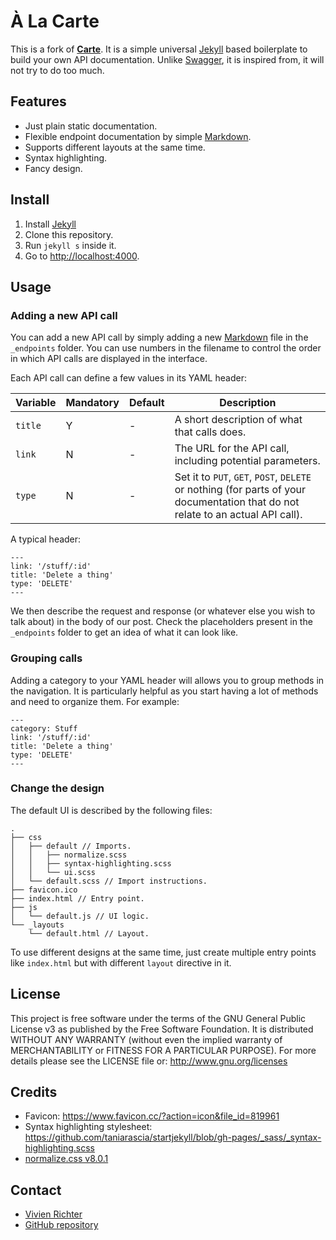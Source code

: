 # À La Carte

This is a fork of [**Carte**](https://github.com/Wiredcraft/carte).
It is a simple universal [Jekyll](https://jekyllrb.com) based boilerplate to build your own API documentation. Unlike [Swagger](https://swagger.io/), it is inspired from, it will not try to do too much.

## Features
 * Just plain static documentation.
 * Flexible endpoint documentation by simple [Markdown](https://guides.github.com/features/mastering-markdown).
 * Supports different layouts at the same time.
 * Syntax highlighting.
 * Fancy design.

## Install
1. Install [Jekyll](https://jekyllrb.com)
2. Clone this repository.
3. Run `jekyll s` inside it.
4. Go to [http://localhost:4000](http://localhost:4000).

## Usage

### Adding a new API call

You can add a new API call by simply adding a new [Markdown](https://guides.github.com/features/mastering-markdown) file in the `_endpoints` folder. You can use numbers in the filename to control the order in which API calls are displayed in the interface.

Each API call can define a few values in its YAML header:

Variable | Mandatory | Default | Description
--- | --- | --- | ---
``title`` | Y | - | A short description of what that calls does.
``link`` | N | - | The URL for the API call, including potential parameters.
``type`` | N | - | Set it to `PUT`, `GET`, `POST`, `DELETE` or nothing (for parts of your documentation that do not relate to an actual API call).

A typical header:

```
---
link: '/stuff/:id'
title: 'Delete a thing'
type: 'DELETE'
---
```

We then describe the request and response (or whatever else you wish to talk about) in the body of our post. Check the placeholders present in the `_endpoints` folder to get an idea of what it can look like.

### Grouping calls

Adding a category to your YAML header will allows you to group methods in the navigation. It is particularly helpful as you start having a lot of methods and need to organize them. For example:

```
---
category: Stuff
link: '/stuff/:id'
title: 'Delete a thing'
type: 'DELETE'
---
```

### Change the design
The default UI is described by the following files:
```
.
├── css
│   ├── default // Imports.
│   │   ├── normalize.scss
│   │   ├── syntax-highlighting.scss
│   │   └── ui.scss
│   └── default.scss // Import instructions.
├── favicon.ico
├── index.html // Entry point.
├── js
│   └── default.js // UI logic.
└── _layouts
    └── default.html // Layout.
```
To use different designs at the same time, just create multiple entry points like `index.html` but with different `layout` directive in it.

## License
This project is free software under the terms of the GNU General Public License v3 as published by the Free Software Foundation.
It is distributed WITHOUT ANY WARRANTY (without even the implied warranty of MERCHANTABILITY or FITNESS FOR A PARTICULAR PURPOSE).
For more details please see the LICENSE file or: http://www.gnu.org/licenses

## Credits
 * Favicon: https://www.favicon.cc/?action=icon&file_id=819961
 * Syntax highlighting stylesheet: https://github.com/taniarascia/startjekyll/blob/gh-pages/_sass/_syntax-highlighting.scss
 * [normalize.css v8.0.1](https://github.com/necolas/normalize.css)

## Contact
 * [Vivien Richter](mailto:vivien-richter@outlook.de)
 * [GitHub repository](https://github.com/vivi90/a-la-carte.git)
